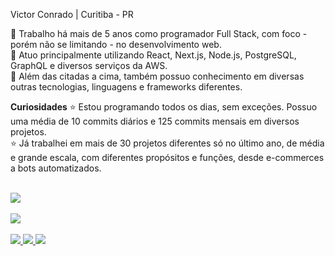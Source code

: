 Victor Conrado | Curitiba - PR

💼 Trabalho há mais de 5 anos como programador Full Stack, com foco - porém não se limitando - no desenvolvimento web.<br/>
📙 Atuo principalmente utilizando React, Next.js, Node.js, PostgreSQL, GraphQL e diversos serviços da AWS.<br/>
📕 Além das citadas a cima, também possuo conhecimento em diversas outras tecnologias, linguagens e frameworks diferentes.<br/>

<strong>Curiosidades</strong>
⭐ Estou programando todos os dias, sem exceções. Possuo uma média de 10 commits diários e 125 commits mensais em diversos projetos.<br/>
⭐ Já trabalhei em mais de 30 projetos diferentes só no último ano, de média e grande escala, com diferentes propósitos e funções, desde e-commerces a bots automatizados.<br/><br/>
 
 
<div align="left">
  <img src="https://github-readme-streak-stats.herokuapp.com/?user=conradosu&show_icons=true&locale=en&layout=compact&theme=radical&line_height=0"/>
  <br/><br/> 
  <img src="https://activity-graph.herokuapp.com/graph?username=conradosu&theme=redical">
</div>

<br/>
<div> 
  <a href="https://www.instagram.com/conradousu" target="_blank">
   <img src="https://img.shields.io/badge/-Instagram-%23E4405F?style=for-the-badge&logo=instagram&logoColor=white" target="_blank">
  </a>
  <a href = "mailto:conrado_victor@outlook.com.br">
   <img src="https://img.shields.io/badge/-Email-%23333?style=for-the-badge&logo=microsoft&logoColor=white" target="_blank">
  </a>
  <a href="https://www.linkedin.com/in/victor-conrado-3894b0149/" target="_blank">
   <img src="https://img.shields.io/badge/-LinkedIn-%230077B5?style=for-the-badge&logo=linkedin&logoColor=white" target="_blank">
  </a>
</div>
